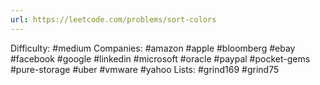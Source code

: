 ```yaml
---
url: https://leetcode.com/problems/sort-colors
---
```


Difficulty: #medium
Companies: #amazon #apple #bloomberg #ebay #facebook #google #linkedin #microsoft #oracle #paypal #pocket-gems #pure-storage #uber #vmware #yahoo
Lists: #grind169 #grind75